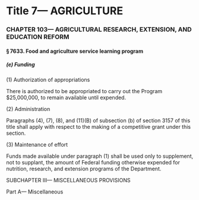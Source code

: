 
# Title 7— AGRICULTURE
### CHAPTER 103— AGRICULTURAL RESEARCH, EXTENSION, AND EDUCATION REFORM
#### § 7633. Food and agriculture service learning program
##### (e) Funding

(1) Authorization of appropriations

There is authorized to be appropriated to carry out the Program $25,000,000, to remain available until expended.

(2) Administration

Paragraphs (4), (7), (8), and (11)(B) of subsection (b) of section 3157 of this title shall apply with respect to the making of a competitive grant under this section.

(3) Maintenance of effort

Funds made available under paragraph (1) shall be used only to supplement, not to supplant, the amount of Federal funding otherwise expended for nutrition, research, and extension programs of the Department.

SUBCHAPTER III— MISCELLANEOUS PROVISIONS

Part A— Miscellaneous
